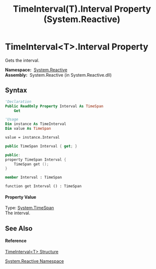 ﻿---
title: TimeInterval(T).Interval Property  (System.Reactive)
TOCTitle: Interval Property
ms:assetid: P:System.Reactive.TimeInterval`1.Interval
ms:mtpsurl: https://msdn.microsoft.com/en-us/library/Hh211719(v=VS.103)
ms:contentKeyID: 36069165
ms.date: 06/28/2011
mtps_version: v=VS.103
f1_keywords:
- System.Reactive.TimeInterval`1.get_Interval
- System.Reactive.TimeInterval`1.Interval
dev_langs:
- CSharp
- JScript
- VB
- FSharp
- c++
---

# TimeInterval\<T\>.Interval Property

Gets the interval.

**Namespace:**  [System.Reactive](hh229356\(v=vs.103\).md)  
**Assembly:**  System.Reactive (in System.Reactive.dll)

## Syntax

``` vb
'Declaration
Public ReadOnly Property Interval As TimeSpan
    Get
```

``` vb
'Usage
Dim instance As TimeInterval
Dim value As TimeSpan

value = instance.Interval
```

``` csharp
public TimeSpan Interval { get; }
```

``` c++
public:
property TimeSpan Interval {
    TimeSpan get ();
}
```

``` fsharp
member Interval : TimeSpan
```

``` jscript
function get Interval () : TimeSpan
```

#### Property Value

Type: [System.TimeSpan](https://msdn.microsoft.com/en-us/library/269ew577)  
The interval.  

## See Also

#### Reference

[TimeInterval\<T\> Structure](hh229834\(v=vs.103\).md)

[System.Reactive Namespace](hh229356\(v=vs.103\).md)

